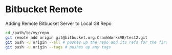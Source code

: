 # Bitbucket Remote

Adding Remote Bitbucket Server to Local Git Repo

``` bash
cd /path/to/my/repo
git remote add origin git@bitbucket.org:CrankWorksVB/test2.git
git push -u origin --all # pushes up the repo and its refs for the first time
git push -u origin --tags # pushes up any tags
```